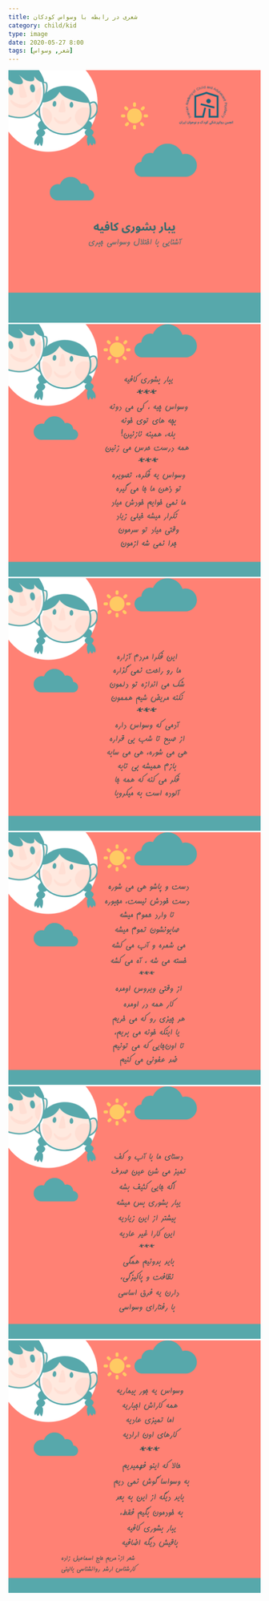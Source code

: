 ```yaml
---
title: شعری در رابطه با وسواس کودکان
category: child/kid
type: image
date: 2020-05-27 8:00
tags: [شعر, وسواس]
---
```


![](../../static/images/obsession-poem-1.png)
![](../../static/images/obsession-poem-2.png)
![](../../static/images/obsession-poem-3.png)
![](../../static/images/obsession-poem-4.png)
![](../../static/images/obsession-poem-5.png)
![](../../static/images/obsession-poem-6.png)

